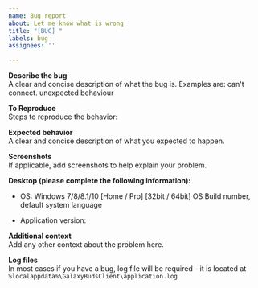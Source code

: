 ```yaml
---
name: Bug report
about: Let me know what is wrong
title: "[BUG] "
labels: bug
assignees: ''

---
```


<!--- PLEASE RESPECT THE ISSUE TEMPLATES! IT WILL HELP A LOT! --->

**Describe the bug**  
A clear and concise description of what the bug is. Examples are: can't connect. unexpected behaviour

**To Reproduce**  
Steps to reproduce the behavior:

**Expected behavior**  
A clear and concise description of what you expected to happen.

**Screenshots**  
If applicable, add screenshots to help explain your problem.

**Desktop (please complete the following information):**  
 - OS: Windows 7/8/8.1/10 [Home / Pro] [32bit / 64bit] OS Build number, default system language 
 <!--- To get your build number - press Win+R and run 'winver' command --->
 - Application version: 

**Additional context**  
Add any other context about the problem here.

**Log files**  
In most cases if you have a bug, log file will be required - it is located at ```%localappdata%\GalaxyBudsClient\application.log```
